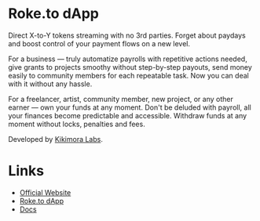 # Roke.to dApp

Direct X-to-Y tokens streaming with no 3rd parties. Forget about paydays and boost control of your payment flows on a new level.

For a business — truly automatize payrolls with repetitive actions needed, give grants to projects smoothy without step-by-step payouts, send money easily to community members for each repeatable task. Now you can deal with it without any hassle.

For a freelancer, artist, community member, new project, or any other earner — own your funds at any moment. Don't be deluded with payroll, all your finances become predictable and accessible. Withdraw funds at any moment without locks, penalties and fees.

Developed by [Kikimora Labs](https://kikimora.ch/).

# Links

- [Official Website](https://www.roke.to/)
- [Roke.to dApp](https://app.roke.to/)
- [Docs](https://docs.roke.to/)
